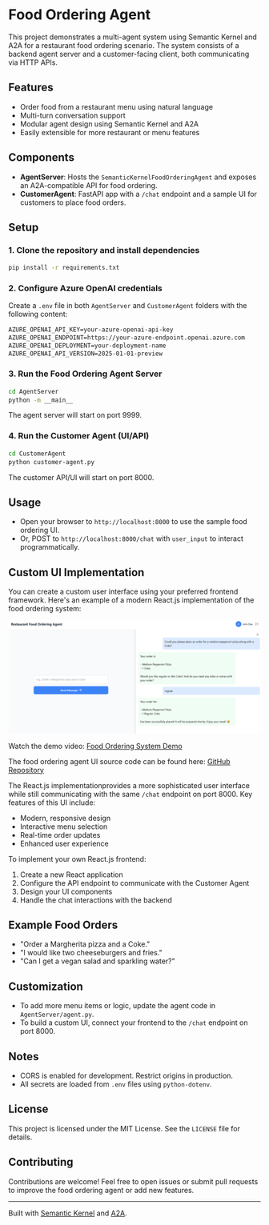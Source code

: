# Food Ordering Agent

This project demonstrates a multi-agent system using Semantic Kernel and A2A for a restaurant food ordering scenario. The system consists of a backend agent server and a customer-facing client, both communicating via HTTP APIs.

## Features

- Order food from a restaurant menu using natural language
- Multi-turn conversation support
- Modular agent design using Semantic Kernel and A2A
- Easily extensible for more restaurant or menu features

## Components

- **AgentServer**: Hosts the `SemanticKernelFoodOrderingAgent` and exposes an A2A-compatible API for food ordering.
- **CustomerAgent**: FastAPI app with a `/chat` endpoint and a sample UI for customers to place food orders.

## Setup

### 1. Clone the repository and install dependencies

```sh
pip install -r requirements.txt
```

### 2. Configure Azure OpenAI credentials

Create a `.env` file in both `AgentServer` and `CustomerAgent` folders with the following content:

```
AZURE_OPENAI_API_KEY=your-azure-openai-api-key
AZURE_OPENAI_ENDPOINT=https://your-azure-endpoint.openai.azure.com
AZURE_OPENAI_DEPLOYMENT=your-deployment-name
AZURE_OPENAI_API_VERSION=2025-01-01-preview
```

### 3. Run the Food Ordering Agent Server

```sh
cd AgentServer
python -m __main__
```

The agent server will start on port 9999.

### 4. Run the Customer Agent (UI/API)

```sh
cd CustomerAgent
python customer-agent.py
```

The customer API/UI will start on port 8000.

## Usage

- Open your browser to `http://localhost:8000` to use the sample food ordering UI.
- Or, POST to `http://localhost:8000/chat` with `user_input` to interact programmatically.

## Custom UI Implementation

You can create a custom user interface using your preferred frontend framework. Here's an example of a modern React.js implementation of the food ordering system:

![Food Ordering System UI](UIImage/food_ordering_ui.png)

Watch the demo video: <a href="https://www.youtube.com/watch?v=6xsuRXlzxUI" target="_blank">Food Ordering System Demo</a>

The food ordering agent UI source code can be found here: <a href="https://github.com/purunep/UI-FoodOrderingAgent" target="_blank">GitHub Repository</a>

The React.js implementationprovides a more sophisticated user interface while still communicating with the same `/chat` endpoint on port 8000. Key features of this UI include:

- Modern, responsive design
- Interactive menu selection
- Real-time order updates
- Enhanced user experience

To implement your own React.js frontend:

1. Create a new React application
2. Configure the API endpoint to communicate with the Customer Agent
3. Design your UI components
4. Handle the chat interactions with the backend

## Example Food Orders

- "Order a Margherita pizza and a Coke."
- "I would like two cheeseburgers and fries."
- "Can I get a vegan salad and sparkling water?"

## Customization

- To add more menu items or logic, update the agent code in `AgentServer/agent.py`.
- To build a custom UI, connect your frontend to the `/chat` endpoint on port 8000.

## Notes

- CORS is enabled for development. Restrict origins in production.
- All secrets are loaded from `.env` files using `python-dotenv`.

## License

This project is licensed under the MIT License. See the `LICENSE` file for details.

## Contributing

Contributions are welcome! Feel free to open issues or submit pull requests to improve the food ordering agent or add new features.

---

Built with [Semantic Kernel](https://github.com/microsoft/semantic-kernel) and [A2A](https://github.com/google-a2a/a2a-samples).

